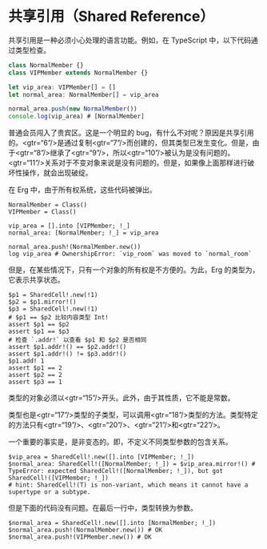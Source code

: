 # 共享引用（Shared Reference）

共享引用是一种必须小心处理的语言功能。例如，在 TypeScript 中，以下代码通过类型检查。


```typescript
class NormalMember {}
class VIPMember extends NormalMember {}

let vip_area: VIPMember[] = []
let normal_area: NormalMember[] = vip_area

normal_area.push(new NormalMember())
console.log(vip_area) # [NormalMember]
```

普通会员闯入了贵宾区。这是一个明显的 bug，有什么不对呢？原因是共享引用的。<gtr=“6”/>是通过复制<gtr=“7”/>而创建的，但其类型已发生变化。但是，由于<gtr=“8”/>继承了<gtr=“9”/>，所以<gtr=“10”/>被认为是没有问题的。<gtr=“11”/>关系对于不变对象来说是没有问题的。但是，如果像上面那样进行破坏性操作，就会出现破绽。

在 Erg 中，由于所有权系统，这些代码被弹出。


```erg
NormalMember = Class()
VIPMember = Class()

vip_area = [].into [VIPMember; !_]
normal_area: [NormalMember; !_] = vip_area

normal_area.push!(NormalMember.new())
log vip_area # OwnershipError: `vip_room` was moved to `normal_room`
```

但是，在某些情况下，只有一个对象的所有权是不方便的。为此，Erg 的类型为，它表示共享状态。


```erg
$p1 = SharedCell!.new(!1)
$p2 = $p1.mirror!()
$p3 = SharedCell!.new(!1)
# $p1 == $p2 比较内容类型 Int!
assert $p1 == $p2
assert $p1 == $p3
# 检查 `.addr!` 以查看 $p1 和 $p2 是否相同
assert $p1.addr!() == $p2.addr!()
assert $p1.addr!() != $p3.addr!()
$p1.add! 1
assert $p1 == 2
assert $p2 == 2
assert $p3 == 1
```

类型的对象必须以<gtr=“15”/>开头。此外，由于其性质，它不能是常数。

类型也是<gtr=“17”/>类型的子类型，可以调用<gtr=“18”/>类型的方法。类型特定的方法只有<gtr=“19”/>、<gtr=“20”/>、<gtr=“21”/>和<gtr=“22”/>。

一个重要的事实是，是非变态的。即，不定义不同类型参数的包含关系。


```erg
$vip_area = SharedCell!.new([].into [VIPMember; !_])
$normal_area: SharedCell!([NormalMember; !_]) = $vip_area.mirror!() # TypeError: expected SharedCell!([NormalMember; !_]), but got SharedCell!([VIPMember; !_])
# hint: SharedCell!(T) is non-variant, which means it cannot have a supertype or a subtype.
```

但是下面的代码没有问题。在最后一行中，类型转换为参数。


```erg
$normal_area = SharedCell!.new([].into [NormalMember; !_])
$normal_area.push!(NormalMember.new()) # OK
$normal_area.push!(VIPMember.new()) # OK
```
